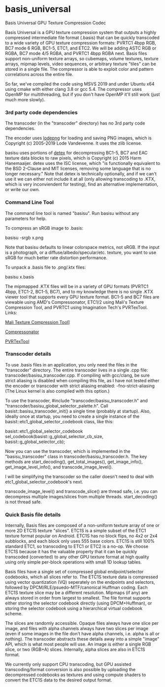 # basis_universal
Basis Universal GPU Texture Compression Codec

Basis Universal is a GPU texture compression system that outputs a highly compressed intermediate file format (.basis) that can be quickly transcoded to a wide variety of GPU texture compression formats: PVRTC1 4bpp RGB, BC7 mode 6 RGB, BC1-5, ETC1, and ETC2. We will be adding ASTC RGB or RGBA, BC7 mode 4/5 RGBA, and PVRTC1 4bpp RGBA next. Basis files support non-uniform texture arrays, so cubemaps, volume textures, texture arrays, mipmap levels, video sequences, or arbitrary texture "tiles" can be stored in a single file. The compressor is able to exploit color and pattern correlations across the entire file.

So far, we've compiled the code using MSVS 2019 and under Ubuntu x64 using cmake with either clang 3.8 or gcc 5.4. The compressor uses OpenMP for multithreading, but if you don't have OpenMP it'll still work (just much more slowly).

### 3rd party code dependencies

The transcoder (in the "transcoder" directory) has no 3rd party code dependencies.

The encoder uses [lodepng](https://lodev.org/lodepng/) for loading and saving PNG images, which is Copyright (c) 2005-2019 Lode Vandevenne. It uses the zlib license.

basisu uses portions of [detex](https://github.com/hglm/detex) for decompressing BC1-5, BC7 and EAC texture data blocks to raw pixels, which is Copyright (c) 2015 Harm Hanemaaijer. detex uses the ISC license, which "is functionally equivalent to the BSD 2-Clause and MIT licenses, removing some language that is no longer necessary." Note that detex is technically optionally, and if we can't use it we can either not include it at all (only allowing transcoding to .KTX, which is very inconviendent for testing), find an alternative implementation, or write our own.

### Command Line Tool

The command line tool is named "basisu". Run basisu without any parameters for help. 

To compress an sRGB image to .basis:

basisu -srgb x.png

Note that basisu defaults to linear colorspace metrics, not sRGB. If the input is a photograph, or a diffuse/albedo/specular/etc. texture, you want to use sRGB for much better rate distortion performance. 

To unpack a .basis file to .png/.ktx files:

basisu x.basis

The mipmapped .KTX files will be in a variety of GPU formats (PVRTC1 4bpp, ETC1-2, BC1-5, BC7), and to my knowledge there is no single .KTX viewer tool that supports every GPU texture format. BC1-5 and BC7 files are viewable using AMD's Compressonator, ETC1/2 using Mali's Texture Compression Tool, and PVRTC1 using Imagination Tech's PVRTexTool. Links:

[Mali Texture Compression Tool](https://duckduckgo.com/?q=mali+texture+compression+tool&atb=v146-1&ia=web)]

[Compressonator](https://gpuopen.com/gaming-product/compressonator/)

[PVRTexTool](https://www.imgtec.com/developers/powervr-sdk-tools/pvrtextool/)

### Transcoder details

To use .basis files in an application, you only need the files in the "transcoder" directory. The entire transcoder lives in a single .cpp file: transcoder/basisu_transcoder.cpp. If compiling with gcc/clang, be sure strict aliasing is disabled when compiling this file, as I have not tested either the encoder or transcoder with strict aliasing enabled: -fno-strict-aliasing (The Linux kernel is also compiled with this option.)

To use the transcoder, #include "transcoder/basisu_transcoder.h" and "transcoder/basisu_global_selector_palette.h". Call basist::basisu_transcoder_init() a single time (probably at startup). Also, ideally once at startup, you need to create a single instance of the basist::etc1_global_selector_codebook class, like this:

basist::etc1_global_selector_codebook sel_codebook(basist::g_global_selector_cb_size, basist::g_global_selector_cb);

Now you can use the transcoder, which is implemented in the "basisu_transcoder" class in transcoder/basisu_transcoder.h. The key methods are start_decoding(), get_total_images(), get_image_info(), get_image_level_info(), and transcode_image_level(). 

I will be simplifying the transcoder so the caller doesn't need to deal with etc1_global_selector_codebook's next.

transcode_image_level() and transcode_slice() are thread safe, i.e. you can decompress multiple images/slices from multiple threads. start_decoding() is not thread safe.

### Quick Basis file details

Internally, Basis files are composed of a non-uniform texture array of one or more 2D ETC1S texture "slices". ETC1S is a simple subset of the ETC1 texture format popular on Android. ETC1S has no block flips, no 4x2 or 2x4 subblocks, and each block only uses 555 base colors. ETC1S is still 100% standard ETC1, so transcoding to ETC1 or ETC2 is a no-op. We choose ETC1S because it has the valuable property that it can be quickly transcoded (converted) to any other GPU texture format at high quality using only simple per-block operations with small 1D lookup tables. 

Basis files have a single set of compressed global endpoint/selector codebooks, which all slices refer to. The ETC1S texture data is compressed using vector quantization (VQ) seperately on the endpoints and selectors, followed by DPCM/RLE/psuedo-MTF/canonical Huffman coding. Each ETC1S texture slice may be a different resolution. Mipmaps (if any) are always stored in order from largest to smallest. The file format supports either storing the selector codebook directly (using DPCM+Huffman), or storing the selector codebook using a hierarchical virtual codebook scheme.

The slices are randomly accessible. Opaque files always have one slice per image, and files with alpha channels always have two slices per image (even if some images in the file don't have alpha channels, i.e. alpha is all or nothing). The transcoder abstracts these details away into a simple "image" API, which is what most people will use. An image is either a single RGB slice, or two (RGB+A) slices. Internally, alpha slices are also in ETC1S format.

We currently only support CPU transcoding, but GPU assisted transcoding/format conversion is also possible by uploading the decompressed codebooks as textures and using compute shaders to convert the ETC1S data to the desired output format.
